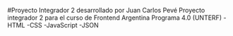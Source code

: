 #Proyecto Integrador 2 desarrollado por Juan Carlos Pevé
Proyecto integrador 2 para el curso de Frontend Argentina Programa 4.0 (UNTERF)
-HTML
-CSS
-JavaScript
-JSON
